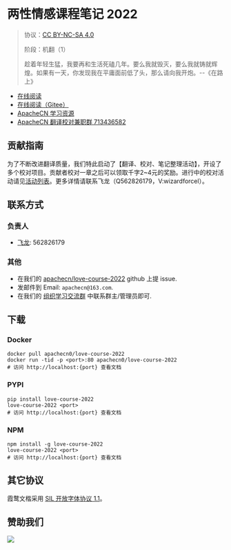 <!--
    需要填充的占位符：
    
    README.md
    
        两性情感课程笔记 2022：文档中文名
        {nameEn}：文档英文名
        {urlEn}：文档原始链接
        lvcs2022：域名前缀
        飞龙：负责人名称
        wizardforcel：负责人 Github 用户名
        562826179：负责人 QQ
        love-course-2022：ApacheCN 的 Github 仓库名称
        love-course-2022：DockerHub 仓库名称
        love-course-2022：PYPI 包名称
        love-course-2022：NPM 包名称
    
    CNAME
    
        lvcs2022：域名前缀

    index.html
    
        两性情感课程笔记 2022：文档中文名
        #e4007f：显示颜色
        love-course-2022：ApacheCN 的 Github 仓库名称

    asset/docsify-apachecn-footer.js
    
        love-course-2022：ApacheCN 的 Github 仓库名称
-->

# 两性情感课程笔记 2022

> 协议：[CC BY-NC-SA 4.0](http://creativecommons.org/licenses/by-nc-sa/4.0/)
> 
> 阶段：机翻（1）
> 
> 趁着年轻生猛，我要再和生活死磕几年。要么我就毁灭，要么我就铸就辉煌。如果有一天，你发现我在平庸面前低了头，那么请向我开炮。--《在路上》

* [在线阅读](https://lvcs22.apachecn.org)
* [在线阅读（Gitee）](https://apachecn.gitee.io/doc-template/)
* [ApacheCN 学习资源](http://docs.apachecn.org/)
* [ApacheCN 翻译校对兼职群 713436582](https://jq.qq.com/?_wv=1027&k=VSNtgpjb)

## 贡献指南

为了不断改进翻译质量，我们特此启动了【翻译、校对、笔记整理活动】，开设了多个校对项目。贡献者校对一章之后可以领取千字2\~4元的奖励。进行中的校对活动请见[活动列表](https://home.apachecn.org/#/docs/activity/docs-activity)。更多详情请联系飞龙（Q562826179，V:wizardforcel）。

## 联系方式

### 负责人

* [飞龙](https://github.com/wizardforcel): 562826179

### 其他

*   在我们的 [apachecn/love-course-2022](https://github.com/apachecn/love-course-2022) github 上提 issue.
*   发邮件到 Email: `apachecn@163.com`.
*   在我们的 [组织学习交流群](https://www.apachecn.org/#/docs/join) 中联系群主/管理员即可.

## 下载

### Docker

```
docker pull apachecn0/love-course-2022
docker run -tid -p <port>:80 apachecn0/love-course-2022
# 访问 http://localhost:{port} 查看文档
```

### PYPI

```
pip install love-course-2022
love-course-2022 <port>
# 访问 http://localhost:{port} 查看文档
```

### NPM

```
npm install -g love-course-2022
love-course-2022 <port>
# 访问 http://localhost:{port} 查看文档
```

## 其它协议

霞鹜文楷采用 [SIL 开放字体协议 1.1](https://github.com/lxgw/LxgwWenKai/blob/main/SIL_Open_Font_License_1.1.txt)。

## 赞助我们

![](http://data.apachecn.org/img/about/donate.jpg)
